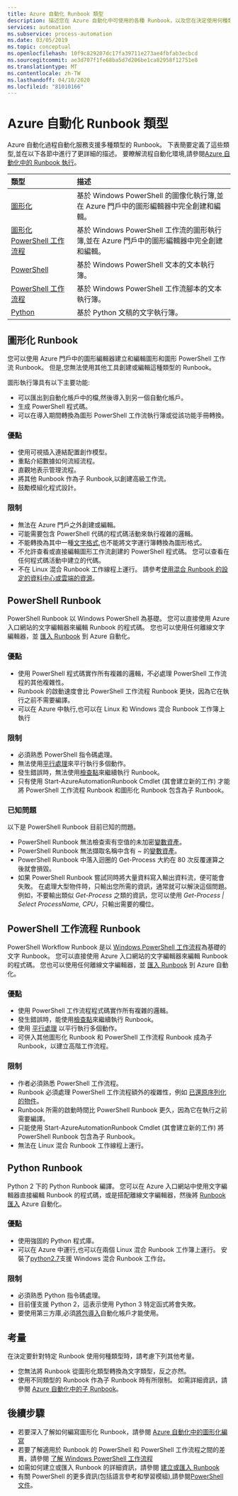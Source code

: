 ```yaml
---
title: Azure 自動化 Runbook 類型
description: 描述您在 Azure 自動化中可使用的各種 Runbook，以及您在決定使用何種類型時應該納入的考量。
services: automation
ms.subservice: process-automation
ms.date: 03/05/2019
ms.topic: conceptual
ms.openlocfilehash: 10f9c829207dc17fa39711e273ae4fbfab3ecbcd
ms.sourcegitcommit: ae3d707f1fe68ba5d7d206be1ca82958f12751e8
ms.translationtype: MT
ms.contentlocale: zh-TW
ms.lasthandoff: 04/10/2020
ms.locfileid: "81010166"
---
```

# <a name="azure-automation-runbook-types"></a>Azure 自動化 Runbook 類型

Azure 自動化過程自動化服務支援多種類型的 Runbook。 下表簡要定義了這些類型,並在以下各節中進行了更詳細的描述。 要瞭解流程自動化環境,請參閱[Azure 自動化中的 Runbook 執行](automation-runbook-execution.md)。

| 類型 | 描述 |
|:--- |:--- |
| [圖形化](#graphical-runbooks)|基於 Windows PowerShell 的圖像化執行簿,並在 Azure 門戶中的圖形編輯器中完全創建和編輯。 |
| [圖形化 PowerShell 工作流程](#graphical-runbooks)|基於 Windows PowerShell 工作流的圖形執行簿,並在 Azure 門戶中的圖形編輯器中完全創建和編輯。 |
| [PowerShell](#powershell-runbooks) |基於 Windows PowerShell 文本的文本執行簿。 |
| [PowerShell 工作流程](#powershell-workflow-runbooks)|基於 Windows PowerShell 工作流腳本的文本執行簿。 |
| [Python](#python-runbooks) |基於 Python 文稿的文字執行簿。 |

## <a name="graphical-runbooks"></a>圖形化 Runbook

您可以使用 Azure 門戶中的圖形編輯器建立和編輯圖形和圖形 PowerShell 工作流 Runbook。 但是,您無法使用其他工具創建或編輯這種類型的 Runbook。

圖形執行簿具有以下主要功能:

* 可以匯出到自動化帳戶中的檔,然後導入到另一個自動化帳戶。 
* 生成 PowerShell 程式碼。 
* 可以在導入期間轉換為圖形 PowerShell 工作流執行簿或從該功能手冊轉換。 

### <a name="advantages"></a>優點

* 使用可視插入連結配置創作模型。
* 重點介紹數據如何流經流程。
* 直觀地表示管理流程。
* 將其他 Runbook 作為子 Runbook,以創建高級工作流。
* 鼓勵模組化程式設計。

### <a name="limitations"></a>限制

* 無法在 Azure 門戶之外創建或編輯。
* 可能需要包含 PowerShell 代碼的程式碼活動來執行複雜的邏輯。
* 不能轉換為其中一種[文字格式](automation-runbook-types.md),也不能將文字運行簿轉換為圖形格式。 
* 不允許查看或直接編輯圖形工作流創建的 PowerShell 程式碼。 您可以查看在任何程式碼活動中建立的代碼。
* 不在 Linux 混合 Runbook 工作線程上運行。 請參考[使用混合 Runbook 的設定的資料中心或雲端的資源](automation-hybrid-runbook-worker.md)。

## <a name="powershell-runbooks"></a>PowerShell Runbook

PowerShell Runbook 以 Windows PowerShell 為基礎。 您可以直接使用 Azure 入口網站的文字編輯器來編輯 Runbook 的程式碼。  您也可以使用任何離線文字編輯器，並 [匯入 Runbook](manage-runbooks.md) 到 Azure 自動化。

### <a name="advantages"></a>優點

* 使用 PowerShell 程式碼實作所有複雜的邏輯，不必處理 PowerShell 工作流程的其他複雜性。
* Runbook 的啟動速度會比 PowerShell 工作流程 Runbook 更快，因為它在執行之前不需要編譯。
* 可以在 Azure 中執行,也可以在 Linux 和 Windows 混合 Runbook 工作簿上執行

### <a name="limitations"></a>限制

* 必須熟悉 PowerShell 指令碼處理。
* 無法使用[平行處理](automation-powershell-workflow.md#parallel-processing)來平行執行多個動作。
* 發生錯誤時，無法使用[檢查點](automation-powershell-workflow.md#checkpoints)來繼續執行 Runbook。
* 只有使用 Start-AzureAutomationRunbook Cmdlet (其會建立新的工作) 才能將 PowerShell 工作流程 Runbook 和圖形化 Runbook 包含為子 Runbook。

### <a name="known-issues"></a>已知問題

以下是 PowerShell Runbook 目前已知的問題。

* PowerShell Runbook 無法檢查索有空值的未加密[變數資產](automation-variables.md)。
* PowerShell Runbook 無法擷取名稱中含有 *~* 的[變數資產](automation-variables.md)。
* PowerShell Runbook 中落入迴圈的 Get-Process 大約在 80 次反覆運算之後就會損毀。
* 如果 PowerShell Runbook 嘗試同時將大量資料寫入輸出資料流，便可能會失敗。   在處理大型物件時，只輸出您所需的資訊，通常就可以解決這個問題。  例如，不要輸出類似 *Get-Process* 之類的資訊，您可以使用 *Get-Process | Select ProcessName, CPU*，只輸出需要的欄位。

## <a name="powershell-workflow-runbooks"></a>PowerShell 工作流程 Runbook

PowerShell Workflow Runbook 是以 [Windows PowerShell 工作流程](automation-powershell-workflow.md)為基礎的文字 Runbook。  您可以直接使用 Azure 入口網站的文字編輯器來編輯 Runbook 的程式碼。  您也可以使用任何離線文字編輯器，並 [匯入 Runbook](manage-runbooks.md) 到 Azure 自動化。

### <a name="advantages"></a>優點

* 使用 PowerShell 工作流程程式碼實作所有複雜的邏輯。
* 發生錯誤時，能使用[檢查點](automation-powershell-workflow.md#checkpoints)來繼續執行 Runbook。
* 使用 [平行處理](automation-powershell-workflow.md#parallel-processing) 以平行執行多個動作。
* 可併入其他圖形化 Runbook 和 PowerShell 工作流程 Runbook 成為子 Runbook，以建立高階工作流程。

### <a name="limitations"></a>限制

* 作者必須熟悉 PowerShell 工作流程。
* Runbook 必須處理 PowerShell 工作流程額外的複雜性，例如 [已還原序列化的物件](automation-powershell-workflow.md#code-changes)。
* Runbook 所需的啟動時間比 PowerShell Runbook 更久，因為它在執行之前需要編譯。
* 只能使用 Start-AzureAutomationRunbook Cmdlet (其會建立新的工作) 將 PowerShell Runbook 包含為子 Runbook。
* 無法在 Linux 混合 Runbook 工作線程上運行。

## <a name="python-runbooks"></a>Python Runbook

Python 2 下的 Python Runbook 編譯。 您可以在 Azure 入口網站中使用文字編輯器直接編輯 Runbook 的程式碼，或是搭配離線文字編輯器，然後將 [Runbook 匯入](manage-runbooks.md) Azure 自動化。

### <a name="advantages"></a>優點

* 使用強固的 Python 程式庫。
* 可以在 Azure 中運行,也可以在兩個 Linux 混合 Runbook 工作簿上運行。 安裝了[python2.7](https://www.python.org/downloads/release/latest/python2)支援 Windows 混合 Runbook 工作台。

### <a name="limitations"></a>限制

* 必須熟悉 Python 指令碼處理。
* 目前僅支援 Python 2，這表示使用 Python 3 特定函式將會失敗。
* 要使用第三方庫,必須[將包導入](python-packages.md)自動化帳戶才能使用。

## <a name="considerations"></a>考量

在決定要針對特定 Runbook 使用何種類型時，請考慮下列其他考量。

* 您無法將 Runbook 從圖形化類型轉換為文字類型，反之亦然。
* 使用不同類型的 Runbook 作為子 Runbook 時有所限制。 如需詳細資訊，請參閱 [Azure 自動化中的子 Runbook](automation-child-runbooks.md)。

## <a name="next-steps"></a>後續步驟

* 若要深入了解如何編寫圖形化 Runbook，請參閱 [Azure 自動化中的圖形化編寫](automation-graphical-authoring-intro.md)
* 若要了解適用於 Runbook 的 PowerShell 和 PowerShell 工作流程之間的差異，請參閱 [了解 Windows PowerShell 工作流程](automation-powershell-workflow.md)
* 如需如何建立或匯入 Runbook 的詳細資訊，請參閱 [建立或匯入 Runbook](manage-runbooks.md)
* 有關 PowerShell 的更多資訊(包括語言參考和學習模組),請參閱[PowerShell 文件](https://docs.microsoft.com/powershell/scripting/overview)。
